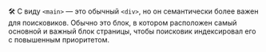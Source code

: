
🛠 С виду `<main>` — это обычный `<div>`, но он семантически более важен для поисковиков. Обычно это блок, в котором расположен самый основной и важный блок страницы, чтобы поисковик индексировал его с повышенным приоритетом.
